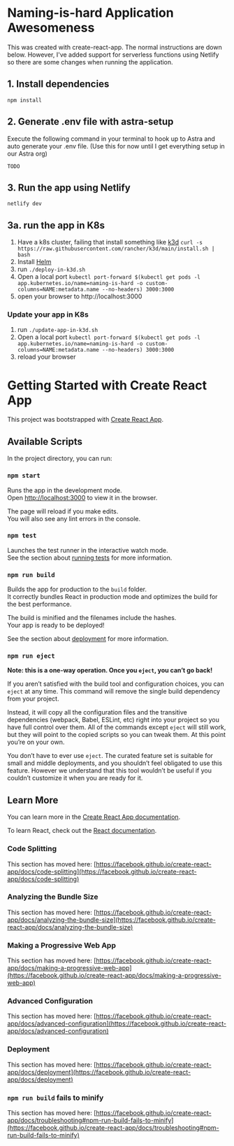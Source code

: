 # Naming-is-hard Application Awesomeness
This was created with create-react-app. The normal instructions are down below. However, I've added support for serverless functions using Netlify so there are some changes when running the application.

## 1. Install dependencies
```shell
npm install
```

## 2. Generate .env file with astra-setup
Execute the following command in your terminal to hook up to Astra and auto generate your .env file. (Use this for now until I get everything setup in our Astra org)
```shell
TODO
```

## 3. Run the app using Netlify
```shell
netlify dev
```

## 3a. run the app in K8s

1. Have a k8s cluster, failing that install something like [k3d](https://k3d.io/) `curl -s https://raw.githubusercontent.com/rancher/k3d/main/install.sh | bash`
2. Install [Helm](https://helm.sh)
3. run `./deploy-in-k3d.sh`
4. Open a local port `kubectl port-forward $(kubectl get pods -l app.kubernetes.io/name=naming-is-hard -o custom-columns=NAME:metadata.name --no-headers) 3000:3000`
5. open your browser to http://localhost:3000

### Update your app in K8s

1. run `./update-app-in-k3d.sh`
2. Open a local port `kubectl port-forward $(kubectl get pods -l app.kubernetes.io/name=naming-is-hard -o custom-columns=NAME:metadata.name --no-headers) 3000:3000`
3. reload your browser

# Getting Started with Create React App

This project was bootstrapped with [Create React App](https://github.com/facebook/create-react-app).

## Available Scripts

In the project directory, you can run:

### `npm start`

Runs the app in the development mode.\
Open [http://localhost:3000](http://localhost:3000) to view it in the browser.

The page will reload if you make edits.\
You will also see any lint errors in the console.

### `npm test`

Launches the test runner in the interactive watch mode.\
See the section about [running tests](https://facebook.github.io/create-react-app/docs/running-tests) for more information.

### `npm run build`

Builds the app for production to the `build` folder.\
It correctly bundles React in production mode and optimizes the build for the best performance.

The build is minified and the filenames include the hashes.\
Your app is ready to be deployed!

See the section about [deployment](https://facebook.github.io/create-react-app/docs/deployment) for more information.

### `npm run eject`

**Note: this is a one-way operation. Once you `eject`, you can’t go back!**

If you aren’t satisfied with the build tool and configuration choices, you can `eject` at any time. This command will remove the single build dependency from your project.

Instead, it will copy all the configuration files and the transitive dependencies (webpack, Babel, ESLint, etc) right into your project so you have full control over them. All of the commands except `eject` will still work, but they will point to the copied scripts so you can tweak them. At this point you’re on your own.

You don’t have to ever use `eject`. The curated feature set is suitable for small and middle deployments, and you shouldn’t feel obligated to use this feature. However we understand that this tool wouldn’t be useful if you couldn’t customize it when you are ready for it.

## Learn More

You can learn more in the [Create React App documentation](https://facebook.github.io/create-react-app/docs/getting-started).

To learn React, check out the [React documentation](https://reactjs.org/).

### Code Splitting

This section has moved here: [https://facebook.github.io/create-react-app/docs/code-splitting](https://facebook.github.io/create-react-app/docs/code-splitting)

### Analyzing the Bundle Size

This section has moved here: [https://facebook.github.io/create-react-app/docs/analyzing-the-bundle-size](https://facebook.github.io/create-react-app/docs/analyzing-the-bundle-size)

### Making a Progressive Web App

This section has moved here: [https://facebook.github.io/create-react-app/docs/making-a-progressive-web-app](https://facebook.github.io/create-react-app/docs/making-a-progressive-web-app)

### Advanced Configuration

This section has moved here: [https://facebook.github.io/create-react-app/docs/advanced-configuration](https://facebook.github.io/create-react-app/docs/advanced-configuration)

### Deployment

This section has moved here: [https://facebook.github.io/create-react-app/docs/deployment](https://facebook.github.io/create-react-app/docs/deployment)

### `npm run build` fails to minify

This section has moved here: [https://facebook.github.io/create-react-app/docs/troubleshooting#npm-run-build-fails-to-minify](https://facebook.github.io/create-react-app/docs/troubleshooting#npm-run-build-fails-to-minify)
